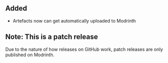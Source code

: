 ## Added
- Artefacts now can get automatically uploaded to Modrinth

## Note: This is a patch release
Due to the nature of how releases on GitHub work, patch releases are only published on Modrinth.